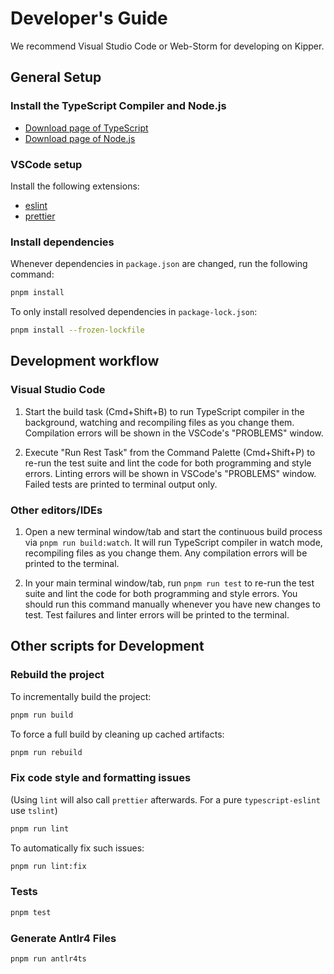 # Developer's Guide

We recommend Visual Studio Code or Web-Storm for developing on Kipper.

## General Setup

### Install the TypeScript Compiler and Node.js

- [Download page of TypeScript](https://www.typescriptlang.org/download)
- [Download page of Node.js](https://nodejs.org/en/download/)

### VSCode setup

Install the following extensions:

- [eslint](https://marketplace.visualstudio.com/items?itemName=dbaeumer.vscode-eslint)
- [prettier](https://marketplace.visualstudio.com/items?itemName=esbenp.prettier-vscode)

### Install dependencies

Whenever dependencies in `package.json` are changed, run the following command:

```sh
pnpm install
```

To only install resolved dependencies in `package-lock.json`:

```sh
pnpm install --frozen-lockfile
```

## Development workflow

### Visual Studio Code

1. Start the build task (Cmd+Shift+B) to run TypeScript compiler in the
   background, watching and recompiling files as you change them. Compilation
   errors will be shown in the VSCode's "PROBLEMS" window.

2. Execute "Run Rest Task" from the Command Palette (Cmd+Shift+P) to re-run the
   test suite and lint the code for both programming and style errors. Linting
   errors will be shown in VSCode's "PROBLEMS" window. Failed tests are printed
   to terminal output only.

### Other editors/IDEs

1. Open a new terminal window/tab and start the continuous build process via
   `pnpm run build:watch`. It will run TypeScript compiler in watch mode,
   recompiling files as you change them. Any compilation errors will be printed
   to the terminal.

2. In your main terminal window/tab, run `pnpm run test` to re-run the test
   suite and lint the code for both programming and style errors. You should run
   this command manually whenever you have new changes to test. Test failures
   and linter errors will be printed to the terminal.

## Other scripts for Development

### Rebuild the project

To incrementally build the project:

```sh
pnpm run build
```

To force a full build by cleaning up cached artifacts:

```sh
pnpm run rebuild
```

### Fix code style and formatting issues

(Using `lint` will also call `prettier` afterwards. For a pure `typescript-eslint` use `tslint`)

```sh
pnpm run lint
```

To automatically fix such issues:

```sh
pnpm run lint:fix
```

### Tests

```sh
pnpm test
```

### Generate Antlr4 Files

```bash
pnpm run antlr4ts
```
